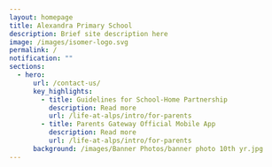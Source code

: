 ```yaml
---
layout: homepage
title: Alexandra Primary School
description: Brief site description here
image: /images/isomer-logo.svg
permalink: /
notification: ""
sections:
  - hero:
      url: /contact-us/
      key_highlights:
        - title: Guidelines for School-Home Partnership
          description: Read more
          url: /life-at-alps/intro/for-parents
        - title: Parents Gateway Official Mobile App
          description: Read more
          url: /life-at-alps/intro/for-parents
      background: /images/Banner Photos/banner photo 10th yr.jpg
---
```

